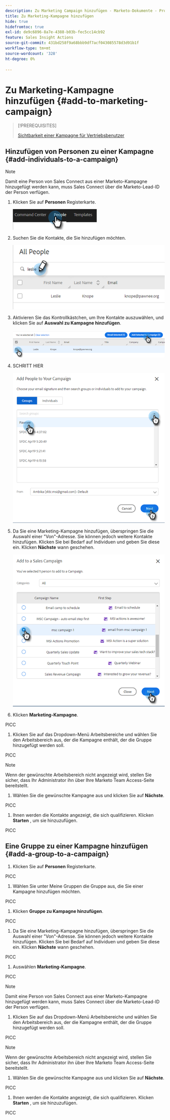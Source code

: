 ```yaml
---
description: Zu Marketing Campaign hinzufügen - Marketo-Dokumente - Produktdokumentation
title: Zu Marketing-Kampagne hinzufügen
hide: true
hidefromtoc: true
exl-id: de9c6896-8a7e-4388-b03b-fec5cc14cb92
feature: Sales Insight Actions
source-git-commit: 431bd258f9a68bbb9df7acf043085578d3d91b1f
workflow-type: tm+mt
source-wordcount: '328'
ht-degree: 0%

---
```


# Zu Marketing-Kampagne hinzufügen {#add-to-marketing-campaign}

>[!PREREQUISITES]
>
>[Sichtbarkeit einer Kampagne für Vertriebsbenutzer](/help/marketo/product-docs/marketo-sales-insight/actions/marketo/make-a-campaign-visible-to-sales-connect-users.md)

## Hinzufügen von Personen zu einer Kampagne {#add-individuals-to-a-campaign}

>[!NOTE]
>
>Damit eine Person von Sales Connect aus einer Marketo-Kampagne hinzugefügt werden kann, muss Sales Connect über die Marketo-Lead-ID der Person verfügen.

1. Klicken Sie auf **Personen** Registerkarte.

   ![](assets/add-to-marketing-campaign-1.png)

1. Suchen Sie die Kontakte, die Sie hinzufügen möchten.

   ![](assets/add-to-marketing-campaign-2.png)

1. Aktivieren Sie das Kontrollkästchen, um Ihre Kontakte auszuwählen, und klicken Sie auf **Auswahl zu Kampagne hinzufügen**.

   ![](assets/add-to-marketing-campaign-3.png)

1. SCHRITT HIER

   ![](assets/add-to-marketing-campaign-4.png)

1. Da Sie eine Marketing-Kampagne hinzufügen, überspringen Sie die Auswahl einer &quot;Von&quot;-Adresse. Sie können jedoch weitere Kontakte hinzufügen. Klicken Sie bei Bedarf auf Individuen und geben Sie diese ein. Klicken **Nächste** wann geschehen.

   ![](assets/add-to-marketing-campaign-5.png)

1. Klicken **Marketing-Kampagne**.

PICC

1. Klicken Sie auf das Dropdown-Menü Arbeitsbereiche und wählen Sie den Arbeitsbereich aus, der die Kampagne enthält, der die Gruppe hinzugefügt werden soll.

PICC

>[!NOTE]
>
>Wenn der gewünschte Arbeitsbereich nicht angezeigt wird, stellen Sie sicher, dass Ihr Administrator ihn über Ihre Marketo Team Access-Seite bereitstellt.

1. Wählen Sie die gewünschte Kampagne aus und klicken Sie auf **Nächste**.

PICC

1. Ihnen werden die Kontakte angezeigt, die sich qualifizieren. Klicken **Starten** , um sie hinzuzufügen.

PICC

## Eine Gruppe zu einer Kampagne hinzufügen {#add-a-group-to-a-campaign}

1. Klicken Sie auf **Personen** Registerkarte.

PICC

1. Wählen Sie unter Meine Gruppen die Gruppe aus, die Sie einer Kampagne hinzufügen möchten.

PICC

1. Klicken **Gruppe zu Kampagne hinzufügen**.

PICC

1. Da Sie eine Marketing-Kampagne hinzufügen, überspringen Sie die Auswahl einer &quot;Von&quot;-Adresse. Sie können jedoch weitere Kontakte hinzufügen. Klicken Sie bei Bedarf auf Individuen und geben Sie diese ein. Klicken **Nächste** wann geschehen.

PICC

1. Auswählen **Marketing-Kampagne**.

PICC

>[!NOTE]
>
>Damit eine Person von Sales Connect aus einer Marketo-Kampagne hinzugefügt werden kann, muss Sales Connect über die Marketo-Lead-ID der Person verfügen.

1. Klicken Sie auf das Dropdown-Menü Arbeitsbereiche und wählen Sie den Arbeitsbereich aus, der die Kampagne enthält, der die Gruppe hinzugefügt werden soll.

PICC

>[!NOTE]
>
>Wenn der gewünschte Arbeitsbereich nicht angezeigt wird, stellen Sie sicher, dass Ihr Administrator ihn über Ihre Marketo Team Access-Seite bereitstellt.

1. Wählen Sie die gewünschte Kampagne aus und klicken Sie auf **Nächste**.

PICC

1. Ihnen werden die Kontakte angezeigt, die sich qualifizieren. Klicken **Starten** , um sie hinzuzufügen.

PICC
